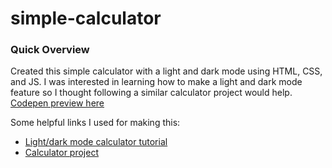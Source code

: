 # simple-calculator

### Quick Overview

Created this simple calculator with a light and dark mode using HTML, CSS, and JS. I was interested in learning how to make a light and dark mode feature so I thought following a similar calculator project would help. [Codepen preview here](https://codepen.io/ariishaat/pen/OJEKGpr)

Some helpful links I used for making this:
* [Light/dark mode calculator tutorial](https://www.youtube.com/watch?v=_npnL4Gyg_o)
* [Calculator project](https://www.youtube.com/watch?v=j59qQ7YWLxw&ab_channel=WebDevSimplified)
